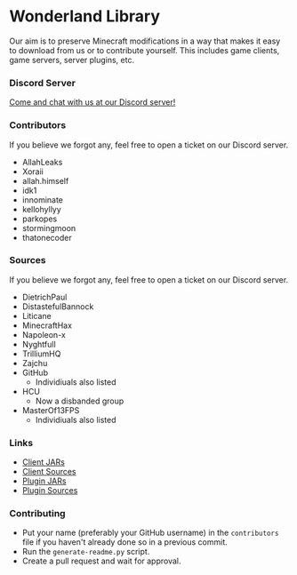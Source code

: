 # Wonderland Library
 Our aim is to preserve Minecraft modifications in a way that makes it easy to download from us or to contribute yourself. This includes game clients, game servers, server plugins, etc.

### Discord Server
[Come and chat with us at our Discord server!](https://discord.gg/KBGX8FTAXa)

### Contributors
If you believe we forgot any, feel free to open a ticket on our Discord server.

- AllahLeaks
- Xoraii
- allah.himself
- idk1
- innominate
- kellohyllyy
- parkopes
- stormingmoon
- thatonecoder

### Sources
If you believe we forgot any, feel free to open a ticket on our Discord server.

- DietrichPaul
- DistastefulBannock
- Liticane
- MinecraftHax
- Napoleon-x
- Nyghtfull
- TrilliumHQ
- Zajchu
- GitHub
  - Individiuals also listed
- HCU
  - Now a disbanded group
- MasterOf13FPS
  - Individiuals also listed

### Links
- [Client JARs](https://github.com/WonderlandLibrary/client-jars)
- [Client Sources](https://github.com/WonderlandLibrary/client-sources)
- [Plugin JARs](https://github.com/WonderlandLibrary/plugin-jars)
- [Plugin Sources](https://github.com/WonderlandLibrary/plugin-sources)

### Contributing
- Put your name (preferably your GitHub username) in the ``contributors`` file if you haven't already done so in a previous commit.
- Run the ``generate-readme.py`` script.
- Create a pull request and wait for approval.

